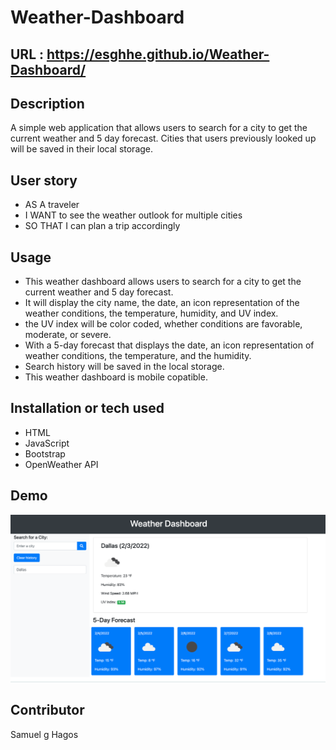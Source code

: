 # Weather-Dashboard
## URL : https://esghhe.github.io/Weather-Dashboard/

## Description
A simple web application that allows users to search for a city to get the current weather and 5 day forecast. Cities that users previously looked up will be saved in their local storage.

## User story
- AS A traveler
- I WANT to see the weather outlook for multiple cities
- SO THAT I can plan a trip accordingly


## Usage
- This weather dashboard allows users to search for a city to get the current weather and 5 day forecast.
- It will display the city name, the date, an icon representation of the weather conditions, the temperature, humidity, and UV index.
- the UV index will be color coded, whether conditions are favorable, moderate, or severe.
- With a 5-day forecast that displays the date, an icon representation of weather conditions, the temperature, and the humidity.
- Search history will be saved in the local storage.
- This weather dashboard is mobile copatible.

## Installation or tech used
- HTML
- JavaScript
- Bootstrap
- OpenWeather API

## Demo
![](assets/images/Weatherdashboard-demo.png)

## Contributor 
Samuel g Hagos 
